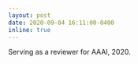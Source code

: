 ```yaml
---
layout: post
date: 2020-09-04 16:11:00-0400
inline: true
---
```


Serving as a reviewer for AAAI, 2020.
